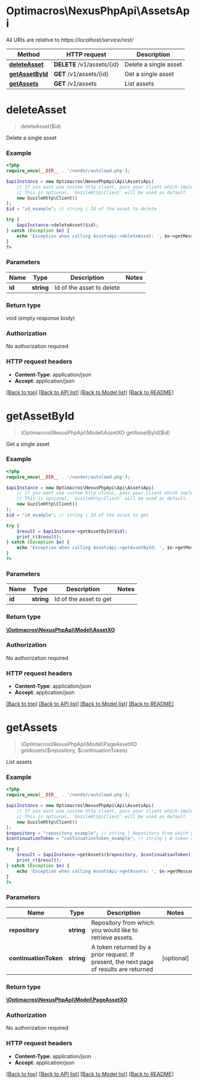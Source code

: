 # Optimacros\NexusPhpApi\AssetsApi

All URIs are relative to *https://localhost/service/rest/*

Method | HTTP request | Description
------------- | ------------- | -------------
[**deleteAsset**](AssetsApi.md#deleteAsset) | **DELETE** /v1/assets/{id} | Delete a single asset
[**getAssetById**](AssetsApi.md#getAssetById) | **GET** /v1/assets/{id} | Get a single asset
[**getAssets**](AssetsApi.md#getAssets) | **GET** /v1/assets | List assets


# **deleteAsset**
> deleteAsset($id)

Delete a single asset



### Example
```php
<?php
require_once(__DIR__ . '/vendor/autoload.php');

$apiInstance = new Optimacros\NexusPhpApi\Api\AssetsApi(
    // If you want use custom http client, pass your client which implements `GuzzleHttp\ClientInterface`.
    // This is optional, `GuzzleHttp\Client` will be used as default.
    new GuzzleHttp\Client()
);
$id = "id_example"; // string | Id of the asset to delete

try {
    $apiInstance->deleteAsset($id);
} catch (Exception $e) {
    echo 'Exception when calling AssetsApi->deleteAsset: ', $e->getMessage(), PHP_EOL;
}
?>
```

### Parameters

Name | Type | Description  | Notes
------------- | ------------- | ------------- | -------------
 **id** | **string**| Id of the asset to delete |

### Return type

void (empty response body)

### Authorization

No authorization required

### HTTP request headers

 - **Content-Type**: application/json
 - **Accept**: application/json

[[Back to top]](#) [[Back to API list]](../../README.md#documentation-for-api-endpoints) [[Back to Model list]](../../README.md#documentation-for-models) [[Back to README]](../../README.md)

# **getAssetById**
> \Optimacros\NexusPhpApi\Model\AssetXO getAssetById($id)

Get a single asset



### Example
```php
<?php
require_once(__DIR__ . '/vendor/autoload.php');

$apiInstance = new Optimacros\NexusPhpApi\Api\AssetsApi(
    // If you want use custom http client, pass your client which implements `GuzzleHttp\ClientInterface`.
    // This is optional, `GuzzleHttp\Client` will be used as default.
    new GuzzleHttp\Client()
);
$id = "id_example"; // string | Id of the asset to get

try {
    $result = $apiInstance->getAssetById($id);
    print_r($result);
} catch (Exception $e) {
    echo 'Exception when calling AssetsApi->getAssetById: ', $e->getMessage(), PHP_EOL;
}
?>
```

### Parameters

Name | Type | Description  | Notes
------------- | ------------- | ------------- | -------------
 **id** | **string**| Id of the asset to get |

### Return type

[**\Optimacros\NexusPhpApi\Model\AssetXO**](../Model/AssetXO.md)

### Authorization

No authorization required

### HTTP request headers

 - **Content-Type**: application/json
 - **Accept**: application/json

[[Back to top]](#) [[Back to API list]](../../README.md#documentation-for-api-endpoints) [[Back to Model list]](../../README.md#documentation-for-models) [[Back to README]](../../README.md)

# **getAssets**
> \Optimacros\NexusPhpApi\Model\PageAssetXO getAssets($repository, $continuationToken)

List assets



### Example
```php
<?php
require_once(__DIR__ . '/vendor/autoload.php');

$apiInstance = new Optimacros\NexusPhpApi\Api\AssetsApi(
    // If you want use custom http client, pass your client which implements `GuzzleHttp\ClientInterface`.
    // This is optional, `GuzzleHttp\Client` will be used as default.
    new GuzzleHttp\Client()
);
$repository = "repository_example"; // string | Repository from which you would like to retrieve assets.
$continuationToken = "continuationToken_example"; // string | A token returned by a prior request. If present, the next page of results are returned

try {
    $result = $apiInstance->getAssets($repository, $continuationToken);
    print_r($result);
} catch (Exception $e) {
    echo 'Exception when calling AssetsApi->getAssets: ', $e->getMessage(), PHP_EOL;
}
?>
```

### Parameters

Name | Type | Description  | Notes
------------- | ------------- | ------------- | -------------
 **repository** | **string**| Repository from which you would like to retrieve assets. |
 **continuationToken** | **string**| A token returned by a prior request. If present, the next page of results are returned | [optional]

### Return type

[**\Optimacros\NexusPhpApi\Model\PageAssetXO**](../Model/PageAssetXO.md)

### Authorization

No authorization required

### HTTP request headers

 - **Content-Type**: application/json
 - **Accept**: application/json

[[Back to top]](#) [[Back to API list]](../../README.md#documentation-for-api-endpoints) [[Back to Model list]](../../README.md#documentation-for-models) [[Back to README]](../../README.md)

